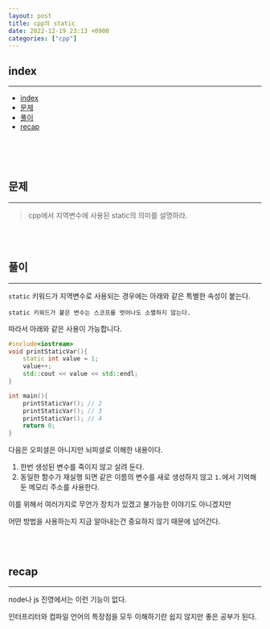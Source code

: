 ```yaml
---
layout: post
title: cpp의 static
date: 2022-12-19 23:13 +0900
categories: ["cpp"]
---
```


## index 
--- 
- [index](#index)
- [문제](#문제)
- [풀이](#풀이)
- [recap](#recap)

<br>
<br>
<br>
 
## 문제 
--- 
> cpp에서 지역변수에 사용된 static의 의미를 설명하라.
<br>
<br>

## 풀이 
--- 
`static` 키워드가 지역변수로 사용되는 경우에는 아래와 같은 특별한 속성이 붙는다.

`static 키워드가 붙은 변수는 스코프를 벗어나도 소멸하지 않는다.`

따라서 아래와 같은 사용이 가능합니다.

```cpp
#include<iostream>
void printStaticVar(){
    static int value = 1;
    value++;
    std::cout << value << std::endl;
}

int main(){
    printStaticVar(); // 2
    printStaticVar(); // 3
    printStaticVar(); // 4
    return 0;
}
```
다음은 오피셜은 아니지만 뇌피셜로 이해한 내용이다.

1. 한번 생성된 변수를 죽이지 않고 살려 둔다.
2. 동일한 함수가 재실행 되면 같은 이름의 변수를 새로 생성하지 않고 `1.`에서 기억해둔 메모리 주소를 사용한다.

이를 위해서 여러가지로 무언가 장치가 있겠고 불가능한 이야기도 아니겠지만 

어떤 방법을 사용하는지 지금 알아내는건 중요하지 않기 때문에 넘어간다.


<br>
<br>

## recap 
--- 

node나 js 진영에서는 이런 기능이 없다.

인터프리터와 컴파일 언어의 특장점을 모두 이해하기란 쉽지 않지만 좋은 공부가 된다.

<br>
<br>

